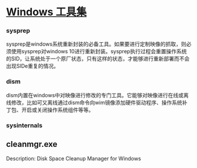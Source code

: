 # [Windows 工具集](https://docs.microsoft.com/en-us/windows-server/administration/windows-commands/windows-commands)

### sysprep

sysprep是windows系统重新封装的必备工具。如果要进行定制映像的抓取，则必须使用sysprep对windows 10进行重新封装。sysprep执行过程会重置操作系统的SID，让系统处于一个原厂状态，只有这样的状态，才能够进行重新部署而不会出现SIDe重复的情况。

### dism

dism内置在windows中对映像进行修改的专门工具。它能够对映像进行在线或离线修改，比如可又离线通过dism命令向wim镜像添加硬件驱动程序、操作系统补丁包、开启或关闭操作系统组件等等。

### sysinternals



## cleanmgr.exe

Description: Disk Space Cleanup Manager for Windows
